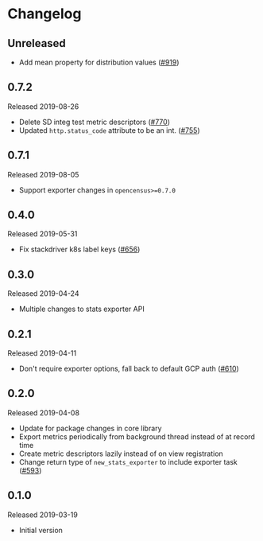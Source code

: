 # Changelog

## Unreleased

  - Add mean property for distribution values
  ([#919](https://github.com/census-instrumentation/opencensus-python/pull/919))

## 0.7.2
Released 2019-08-26

  - Delete SD integ test metric descriptors
  ([#770](https://github.com/census-instrumentation/opencensus-python/pull/770))
  - Updated `http.status_code` attribute to be an int.
  ([#755](https://github.com/census-instrumentation/opencensus-python/pull/755))

## 0.7.1
Released 2019-08-05

  - Support exporter changes in `opencensus>=0.7.0`

## 0.4.0
Released 2019-05-31

- Fix stackdriver k8s label keys
  ([#656](https://github.com/census-instrumentation/opencensus-python/pull/656))

## 0.3.0
Released 2019-04-24

- Multiple changes to stats exporter API

## 0.2.1
Released 2019-04-11
- Don't require exporter options, fall back to default GCP auth
  ([#610](https://github.com/census-instrumentation/opencensus-python/pull/610))

## 0.2.0
Released 2019-04-08

- Update for package changes in core library
- Export metrics periodically from background thread instead of at record time
- Create metric descriptors lazily instead of on view registration
- Change return type of `new_stats_exporter` to include exporter task
  ([#593](https://github.com/census-instrumentation/opencensus-python/pull/593))

## 0.1.0
Released 2019-03-19

- Initial version
